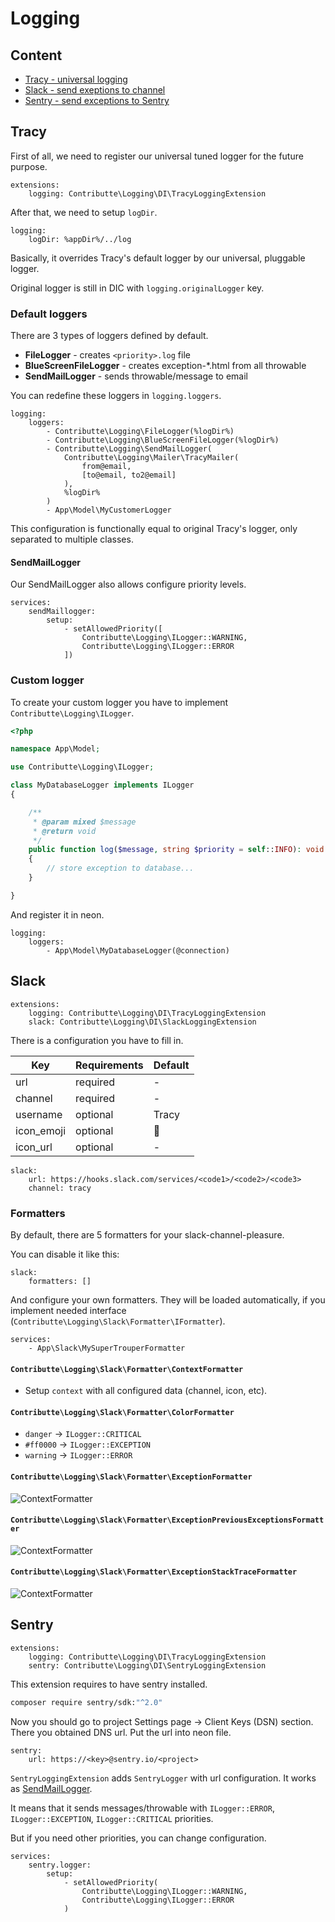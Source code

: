# Logging

## Content

- [Tracy - universal logging](#tracy)
- [Slack - send exeptions to channel](#slack)
- [Sentry - send exceptions to Sentry](#sentry)

## Tracy

First of all, we need to register our universal tuned logger for the future purpose.

```neon
extensions:
	logging: Contributte\Logging\DI\TracyLoggingExtension
```

After that, we need to setup `logDir`.

```neon
logging:
	logDir: %appDir%/../log
```

Basically, it overrides Tracy's default logger by our universal, pluggable logger.

Original logger is still in DIC with `logging.originalLogger` key.

### Default loggers

There are 3 types of loggers defined by default.

- **FileLogger** - creates `<priority>.log` file
- **BlueScreenFileLogger** - creates exception-*.html from all throwable
- **SendMailLogger** - sends throwable/message to email

You can redefine these loggers in `logging.loggers`.

```neon
logging:
	loggers:
		- Contributte\Logging\FileLogger(%logDir%)
		- Contributte\Logging\BlueScreenFileLogger(%logDir%)
		- Contributte\Logging\SendMailLogger(
			Contributte\Logging\Mailer\TracyMailer(
				from@email,
				[to@email, to2@email]
			),
			%logDir%
		)
		- App\Model\MyCustomerLogger
```

This configuration is functionally equal to original Tracy's logger, only separated to multiple classes.

#### SendMailLogger

Our SendMailLogger also allows configure priority levels.

```neon
services:
	sendMaillogger:
		setup:
			- setAllowedPriority([
				Contributte\Logging\ILogger::WARNING,
				Contributte\Logging\ILogger::ERROR
			])
```

### Custom logger

To create your custom logger you have to implement `Contributte\Logging\ILogger`.

```php
<?php

namespace App\Model;

use Contributte\Logging\ILogger;

class MyDatabaseLogger implements ILogger
{

	/**
	 * @param mixed $message
	 * @return void
	 */
	public function log($message, string $priority = self::INFO): void
	{
		// store exception to database...
	}

}

```

And register it in neon.

```neon
logging:
	loggers:
		- App\Model\MyDatabaseLogger(@connection)
```

## Slack

```neon
extensions:
	logging: Contributte\Logging\DI\TracyLoggingExtension
	slack: Contributte\Logging\DI\SlackLoggingExtension
```

There is a configuration you have to fill in.

| Key        | Requirements | Default  |
|------------|--------------|----------|
| url        | required     | -        |
| channel    | required     | -        |
| username   | optional     | Tracy    |
| icon_emoji | optional     | :rocket: |
| icon_url   | optional     | -        |

```neon
slack:
	url: https://hooks.slack.com/services/<code1>/<code2>/<code3>
	channel: tracy
```

### Formatters

By default, there are 5 formatters for your slack-channel-pleasure.

You can disable it like this:

```neon
slack:
	formatters: []
```

And configure your own formatters. They will be loaded automatically, if
you implement needed interface (`Contributte\Logging\Slack\Formatter\IFormatter`).

```neon
services:
	- App\Slack\MySuperTrouperFormatter
```

#### `Contributte\Logging\Slack\Formatter\ContextFormatter`

- Setup `context` with all configured data (channel, icon, etc).

#### `Contributte\Logging\Slack\Formatter\ColorFormatter`

- `danger` -> `ILogger::CRITICAL`
- `#ff0000` -> `ILogger::EXCEPTION`
- `warning` -> `ILogger::ERROR`

#### `Contributte\Logging\Slack\Formatter\ExceptionFormatter`

![ContextFormatter](https://raw.githubusercontent.com/contributte/logging/master/.docs/assets/formatter-exception.png)

#### `Contributte\Logging\Slack\Formatter\ExceptionPreviousExceptionsFormatter`

![ContextFormatter](https://raw.githubusercontent.com/contributte/logging/master/.docs/assets/formatter-previous-exceptions.png)

#### `Contributte\Logging\Slack\Formatter\ExceptionStackTraceFormatter`

![ContextFormatter](https://raw.githubusercontent.com/contributte/logging/master/.docs/assets/formatter-stack-trace.png)

## Sentry

```neon
extensions:
	logging: Contributte\Logging\DI\TracyLoggingExtension
	sentry: Contributte\Logging\DI\SentryLoggingExtension
```

This extension requires to have sentry installed.

```bash
composer require sentry/sdk:"^2.0"
```

Now you should go to project Settings page -> Client Keys (DSN) section.
There you obtained DNS url. Put the url into neon file.

```neon
sentry:
	url: https://<key>@sentry.io/<project>
```

`SentryLoggingExtension` adds `SentryLogger` with url configuration. It works as [SendMailLogger](#sendmaillogger).

It means that it sends messages/throwable with `ILogger::ERROR`, `ILogger::EXCEPTION`, `ILogger::CRITICAL` priorities.

But if you need other priorities, you can change configuration.

```neon
services:
	sentry.logger:
		setup:
			- setAllowedPriority(
				Contributte\Logging\ILogger::WARNING,
				Contributte\Logging\ILogger::ERROR
			)
```

